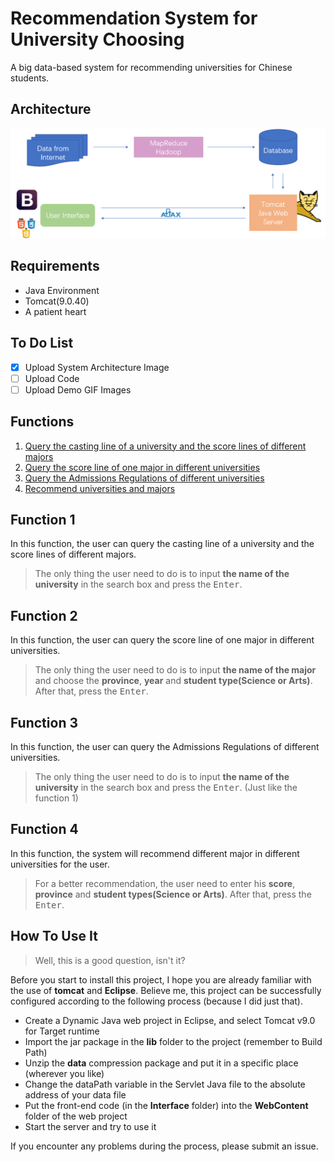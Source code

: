 # Recommendation System for University Choosing

A big data-based system for recommending universities for Chinese students.

## Architecture
[<img src="https://github.com/Re-bin/Recommendation-System-for-University-Choosing/blob/main/Architecture.png"/>](https://github.com/Re-bin/Recommendation-System-for-University-Choosing/blob/main/Architecture.png)

## Requirements

* Java Environment
* Tomcat(9.0.40)
* A patient heart

## To Do List
- [x] Upload System Architecture Image
- [ ] Upload Code
- [ ] Upload Demo GIF Images

## Functions
1. [Query the casting line of a university and the score lines of different majors](#function-1)
2. [Query the score line of one major in different universities](#function-2)
3. [Query the Admissions Regulations of different universities](#function-3)
4. [Recommend universities and majors](#function-4)

## Function 1
In this function, the user can query the casting line of a university and the score lines of different majors.
>The only thing the user need to do is to input  **the name of the university** in the search box and press the <kbd>Enter</kbd>.


## Function 2
In this function, the user can query the score line of one major in different universities.
>The only thing the user need to do is to input **the name of the major** and choose the **province**, **year** and **student type(Science or Arts)**. After that, press the <kbd>Enter</kbd>.


## Function 3
In this function, the user can query the Admissions Regulations of different universities.
>The only thing the user need to do is to input  **the name of the university** in the search box and press the <kbd>Enter</kbd>. (Just like the function 1)


## Function 4
In this function, the system will recommend different major in different universities for the user.

>For a better recommendation, the user need to enter his  **score**, **province** and **student types(Science or Arts)**. After that, press the <kbd>Enter</kbd>.


## How To Use It
>Well, this is a good question, isn't it?

Before you start to install this project, I hope you are already familiar with the use of **tomcat** and **Eclipse**. Believe me, this project can be successfully configured according to the following process (because I did just that).

* Create a Dynamic Java web project in Eclipse, and select Tomcat v9.0 for Target runtime
* Import the jar package in the **lib** folder to the project (remember to Build Path)
* Unzip the **data** compression package and put it in a specific place (wherever you like)
* Change the dataPath variable in the Servlet Java file to the absolute address of your data file
* Put the front-end code (in the **Interface** folder) into the **WebContent** folder of the web project
* Start the server and try to use it

If you encounter any problems during the process, please submit an issue.
